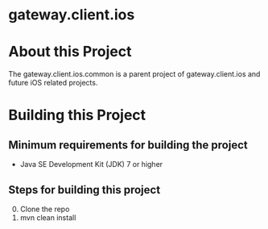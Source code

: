 # gateway.client.ios

# About this Project

The gateway.client.ios.common is a parent project of gateway.client.ios and future iOS related projects.

# Building this Project

## Minimum requirements for building the project

* Java SE Development Kit (JDK) 7 or higher

## Steps for building this project

0. Clone the repo
0. mvn clean install
